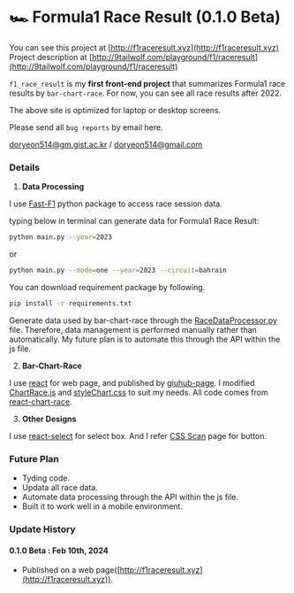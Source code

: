 # 🏎️ Formula1 Race Result (0.1.0 Beta)
You can see this project at [http://f1raceresult.xyz](http://f1raceresult.xyz)
Project description at [http://9tailwolf.com/playground/f1/raceresult](http://9tailwolf.com/playground/f1/raceresult)

`f1_race_result` is my **first front-end project** that summarizes Formula1 race results by `bar-chart-race`. For now, you can see all race results after 2022.

The above site is optimized for laptop or desktop screens.

Please send all `bug reports` by email here.

doryeon514@gm.gist.ac.kr / doryeon514@gmail.com


### **Details**


1. **Data Processing**

I use [Fast-F1](https://github.com/theOehrly/Fast-F1) python package to access race session data.

typing below in terminal can generate data for Formula1 Race Result:
```bash
python main.py --year=2023
```

or
```bash
python main.py --mode=one --year=2023 --circuit=bahrain
```

You can download requirement package by following.
```bash
pip install -r requirements.txt
```

Generate data used by bar-chart-race through the [RaceDataProcessor.py](./classes/RaceDataProcessor.py)  file. Therefore, data management is performed manually rather than automatically. My future plan is to automate this through the API within the js file.


2. **Bar-Chart-Race**

I use [react](https://ko.legacy.reactjs.org) for web page, and published by [giuhub-page](https://pages.github.com). I modified [ChartRace.js](./src/ChartRace.js) and [styleChart.css](./src/styleChart.css) to suit my needs. All code comes from [react-chart-race](https://github.com/ugurdalkiran/react-chart-race).


3. **Other Designs**

I use [react-select](https://github.com/jedwatson/react-select) for select box. And I refer [CSS Scan](https://getcssscan.com/css-buttons-examples) page for button.


### **Future Plan**
- Tyding code.
- Updata all race data.
- Automate data processing through the API within the js file.
- Built it to work well in a mobile environment.


### **Update History**

#### **0.1.0 Beta** : Feb 10th, 2024
- Published on a web page([http://f1raceresult.xyz](http://f1raceresult.xyz)).
